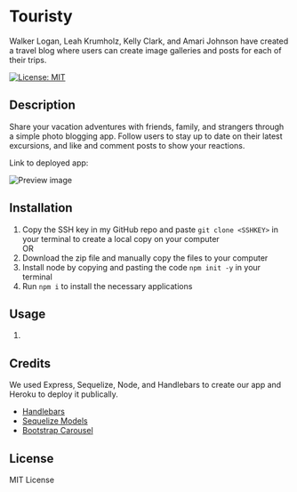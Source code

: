 # Touristy
Walker Logan, Leah Krumholz, Kelly Clark, and Amari Johnson have created a travel blog where users can create image galleries and posts for each of their trips. 

[![License: MIT](https://img.shields.io/badge/License-MIT-yellow.svg)](https://opensource.org/licenses/MIT)

## Description 
Share your vacation adventures with friends, family, and strangers through a simple photo blogging app. Follow users to stay up to date on their latest excursions, and like and comment posts to show your reactions. 

Link to deployed app: 

![Preview image]()

## Installation
1. Copy the SSH key in my GitHub repo and paste `git clone <SSHKEY>` in your terminal to create a local copy on your computer\
OR
2. Download the zip file and manually copy the files to your computer
3. Install node by copying and pasting the code `npm init -y` in your terminal
4. Run `npm i` to install the necessary applications 

## Usage
1. 

## Credits 
We used Express, Sequelize, Node, and Handlebars to create our app and Heroku to deploy it publically.

- [Handlebars](https://handlebarsjs.com/)
- [Sequelize Models](https://sequelize.org/docs/v6/core-concepts/model-basics/)
- [Bootstrap Carousel](https://getbootstrap.com/docs/5.3/components/carousel/)

## License
MIT License